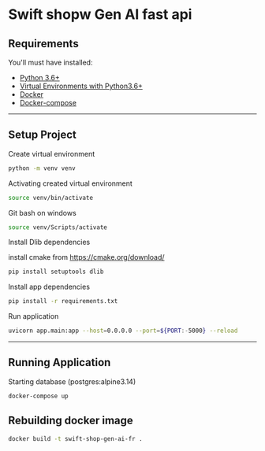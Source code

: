 # Swift shopw Gen AI fast api

## Requirements

You'll must have installed:

- [Python 3.6+](https://www.python.org/downloads/)
- [Virtual Environments with Python3.6+](https://docs.python.org/3/tutorial/venv.html)
- [Docker](https://docs.docker.com/engine/install/)
- [Docker-compose](https://docs.docker.com/compose/install/)

___

## Setup Project

Create virtual environment

```bash
python -m venv venv
```

Activating created virtual environment

```bash
source venv/bin/activate 

```

Git bash on windows

```bash
source venv/Scripts/activate 
```

Install Dlib dependencies

install cmake from <https://cmake.org/download/>

```bash
pip install setuptools dlib

```

Install app dependencies

```bash
pip install -r requirements.txt

```

Run application

```bash
uvicorn app.main:app --host=0.0.0.0 --port=${PORT:-5000} --reload
```

___

## Running Application

Starting database (postgres:alpine3.14)

```bash
docker-compose up
```

## Rebuilding docker image

```bash
docker build -t swift-shop-gen-ai-fr .
```
